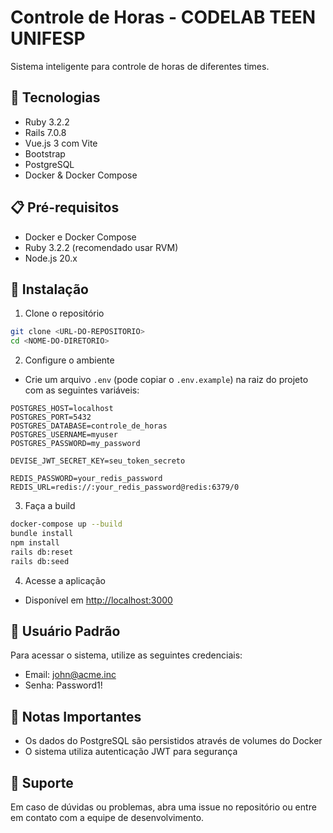 # Controle de Horas - CODELAB TEEN UNIFESP

Sistema inteligente para controle de horas de diferentes times.

## 🚀 Tecnologias

- Ruby 3.2.2
- Rails 7.0.8
- Vue.js 3 com Vite
- Bootstrap
- PostgreSQL
- Docker & Docker Compose

## 📋 Pré-requisitos

- Docker e Docker Compose
- Ruby 3.2.2 (recomendado usar RVM)
- Node.js 20.x

## 🔧 Instalação

1. Clone o repositório

```bash
git clone <URL-DO-REPOSITORIO>
cd <NOME-DO-DIRETORIO>
```

2. Configure o ambiente

- Crie um arquivo `.env` (pode copiar o `.env.example`) na raiz do projeto com as seguintes variáveis:

```env
POSTGRES_HOST=localhost
POSTGRES_PORT=5432
POSTGRES_DATABASE=controle_de_horas
POSTGRES_USERNAME=myuser
POSTGRES_PASSWORD=my_password

DEVISE_JWT_SECRET_KEY=seu_token_secreto

REDIS_PASSWORD=your_redis_password
REDIS_URL=redis://:your_redis_password@redis:6379/0
```

3. Faça a build

```bash
docker-compose up --build
bundle install
npm install
rails db:reset
rails db:seed
```

4. Acesse a aplicação

- Disponível em [http://localhost:3000](http://localhost:3000)

## 👤 Usuário Padrão

Para acessar o sistema, utilize as seguintes credenciais:

- Email: john@acme.inc
- Senha: Password1!

## 📝 Notas Importantes

- Os dados do PostgreSQL são persistidos através de volumes do Docker
- O sistema utiliza autenticação JWT para segurança

## 🤝 Suporte

Em caso de dúvidas ou problemas, abra uma issue no repositório ou entre em contato com a equipe de desenvolvimento.
